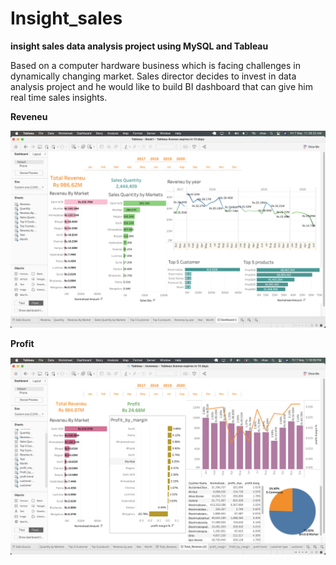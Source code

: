 # Insight_sales
**insight sales data analysis project using MySQL and Tableau**

Based on a computer hardware business which is facing challenges in dynamically changing market. Sales director decides to invest in data analysis project and he would like to build BI dashboard that can give him real time sales insights. 



**Reveneu**
 
 ![image](https://github.com/vikas0694/Insight_sales/blob/master/Reveneu.png?raw=true "Total Reveneu generated ")


**Profit**


 ![image](https://github.com/vikas0694/Insight_sales/blob/master/Profit_margin.png?raw=true "Total Reveneu generated ")
